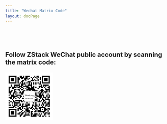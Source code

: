 ```yaml
---
title: "Wechat Matrix Code"
layout: docPage
---
```


<div class="container" style="padding-top: 50px; padding-bottom: 50px">
  <div class="row">
    <div class="col-xs-1">
      <i class="fa fa-weixin fa-2x"></i>
    </div>
    <div class="col-xs-9">
      <p style="font-size: 20px"><b>Follow ZStack WeChat public account by scanning the matrix code:</b></p>
    </div>
  </div>
  <div class="row">
    <div class="col-xs-4 col-xs-offset-2">
      <img src=../images/zstack-wechat.jpg height="150px"></img>
    </div>
  </div>
</div>
